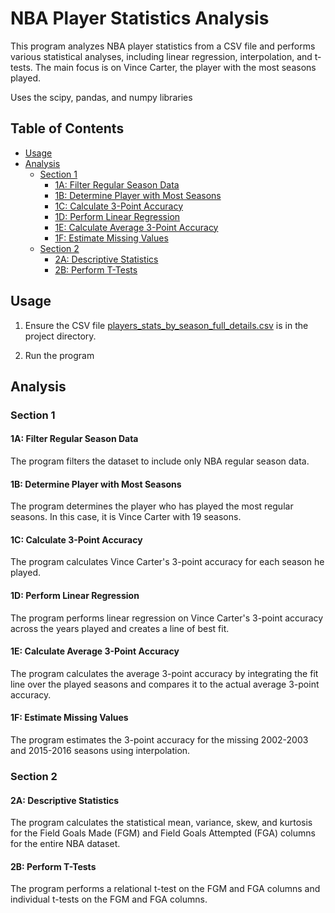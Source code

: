 # NBA Player Statistics Analysis

This program analyzes NBA player statistics from a CSV file and performs various statistical analyses, including linear regression, interpolation, and t-tests. The main focus is on Vince Carter, the player with the most seasons played.

Uses the scipy, pandas, and numpy libraries

## Table of Contents

- [Usage](#usage)
- [Analysis](#analysis)
  - [Section 1](#section-1)
    - [1A: Filter Regular Season Data](#1a-filter-regular-season-data)
    - [1B: Determine Player with Most Seasons](#1b-determine-player-with-most-seasons)
    - [1C: Calculate 3-Point Accuracy](#1c-calculate-3-point-accuracy)
    - [1D: Perform Linear Regression](#1d-perform-linear-regression)
    - [1E: Calculate Average 3-Point Accuracy](#1e-calculate-average-3-point-accuracy)
    - [1F: Estimate Missing Values](#1f-estimate-missing-values)
  - [Section 2](#section-2)
    - [2A: Descriptive Statistics](#2a-descriptive-statistics)
    - [2B: Perform T-Tests](#2b-perform-t-tests)



## Usage

1. Ensure the CSV file [players_stats_by_season_full_details.csv](http://_vscodecontentref_/0) is in the project directory.

2. Run the program

## Analysis

### Section 1

#### 1A: Filter Regular Season Data

The program filters the dataset to include only NBA regular season data.

#### 1B: Determine Player with Most Seasons

The program determines the player who has played the most regular seasons. In this case, it is Vince Carter with 19 seasons.

#### 1C: Calculate 3-Point Accuracy

The program calculates Vince Carter's 3-point accuracy for each season he played.

#### 1D: Perform Linear Regression

The program performs linear regression on Vince Carter's 3-point accuracy across the years played and creates a line of best fit.

#### 1E: Calculate Average 3-Point Accuracy

The program calculates the average 3-point accuracy by integrating the fit line over the played seasons and compares it to the actual average 3-point accuracy.

#### 1F: Estimate Missing Values

The program estimates the 3-point accuracy for the missing 2002-2003 and 2015-2016 seasons using interpolation.

### Section 2

#### 2A: Descriptive Statistics

The program calculates the statistical mean, variance, skew, and kurtosis for the Field Goals Made (FGM) and Field Goals Attempted (FGA) columns for the entire NBA dataset.

#### 2B: Perform T-Tests

The program performs a relational t-test on the FGM and FGA columns and individual t-tests on the FGM and FGA columns.
